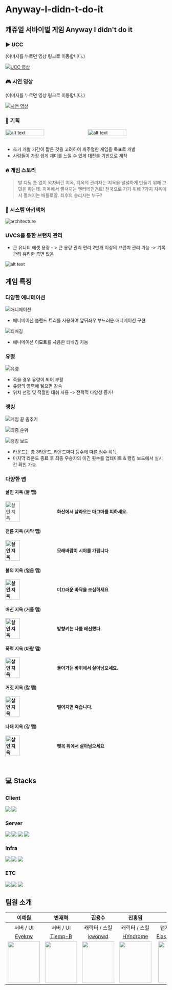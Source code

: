 # Anyway-I-didn-t-do-it

## 캐쥬얼 서바이벌 게임 Anyway I didn't do it

### ▶️ UCC

(이미지를 누르면 영상 링크로 이동합니다.)

[![UCC 영상](http://img.youtube.com/vi/HOwiTeRc6-E/0.jpg)](https://www.youtube.com/watch?v=HOwiTeRc6-E)

### 🎮 시연 영상

(이미지를 누르면 영상 링크로 이동합니다.)

[![시연 영상](http://img.youtube.com/vi/mzCqQ7Afbu0/0.jpg)](https://www.youtube.com/watch?v=mzCqQ7Afbu0)

### 📑 기획

<div style="display: flex; justify-content: space-between;">
  <img src="images/image.png" alt="alt text" style="width: 49%;">
  <img src="images/image-1.png" alt="alt text" style="width: 49%;">
</div>
<br>

- 초기 개발 기간이 짧은 것을 고려하여 캐주얼한 게임을 목표로 개발
- 사람들이 가장 쉽게 재미를 느낄 수 있게 대전을 기반으로 제작

### 🔥 게임 스토리

> 발 디딜 틈 없이 꽉차버린 지옥, 지옥의 관리자는 지옥을 널널하게 만들기 위해 고민을 하는데.
> 지옥에서 펼쳐지는 엔터테인먼트!
> 천국으로 가기 위해 7가지 지옥에서 펼쳐지는 배틀로얄.
> 최후의 승리자는 누구?

### 📂 시스템 아키텍처

![architecture](images/architecture.png)

### UVCS를 통한 브랜치 관리

- 큰 유니티 에셋 용량 - > 큰 용량 관리 편리 2만개 이상의 브랜치 관리 가능
  -> 기록 관리 유리한 측면 있음

![alt text](images/uvcs.gif)

## 게임 특징

### 다양한 애니메이션

![애니메이션](<images/다양한 애니메이션.gif>)

- 애니메이션 블렌드 트리를 사용하여 앞뒤좌우 부드러운 애니메이션 구현

![티배깅](images/티배깅.gif)

- 애니메이션 이모트를 사용한 티배깅 가능

### 유령

![유령](images/유령.gif)

- 죽을 경우 유령이 되어 부활
- 유령의 영역에 닿으면 감속
- 위치 선정 및 적절한 대쉬 사용 -> 전략적 다양성 증가!

### 랭킹

![게임 끝 춤추기](<images/게임 끝 춤추기.gif>)

![최종 순위](<images/최종 순위.gif>)

![랭킹 보드](<images/랭킹 보드.png>)

- 라운드는 총 3라운드, 라운드마다 등수에 따른 점수 획득
- 마지막 라운드 종료 후 최종 우승자의 이긴 횟수를 업데이트 & 랭킹 보드에서 실시간 확인 가능

### 다양한 맵

#### 살인 지옥 (불 맵)

<div style="display: flex; align-items: center;">
  <img src="images/firemap.png" alt="살인 지옥" style="width: 30%;"/>
  <div style="width: 50%; padding-left: 10px;">
    <strong>화산에서 날라오는 마그마를 피하세요.
  </div>
</div>

#### 천륜 지옥 (사막 맵)

<div style="display: flex; align-items: center;">
  <img src="images/desertmap.png" alt="살인 지옥" style="width: 30%;"/>
  <div style="width: 50%; padding-left: 10px;">
    <strong>모래바람이 시야를 가립니다
  </div>
</div>

#### 불의 지옥 (얼음 맵)

<div style="display: flex; align-items: center;">
  <img src="images/icemap.png" alt="살인 지옥" style="width: 30%;"/>
  <div style="width: 50%; padding-left: 10px;">
    <strong>미끄러운 바닥을
	조심하세요
  </div>
</div>

#### 배신 지옥 (거울 맵)

<div style="display: flex; align-items: center;">
  <img src="images/mirrormap.png" alt="살인 지옥" style="width: 30%;"/>
  <div style="width: 50%; padding-left: 10px;">
    <strong>방향키는 나를 배신했다.
  </div>
</div>

#### 폭력 지옥 (바람 맵)

<div style="display: flex; align-items: center;">
  <img src="images/windmap.png" alt="살인 지옥" style="width: 30%;"/>
  <div style="width: 50%; padding-left: 10px;">
    <strong>돌아가는 바퀴에서 살아남으세요.
  </div>
</div>

#### 거짓 지옥 (칼 맵)

<div style="display: flex; align-items: center;">
  <img src="images/swordmap.png" alt="살인 지옥" style="width: 30%;"/>
  <div style="width: 50%; padding-left: 10px;">
    <strong>떨어지면 죽습니다.
  </div>
</div>

#### 나태 지옥 (강 맵)

<div style="display: flex; align-items: center;">
  <img src="images/rivermap.png" alt="살인 지옥" style="width: 30%;"/>
  <div style="width: 50%; padding-left: 10px;">
    <strong>뗏목 위에서 살아남으세요
  </div>
</div>
<br>
<br>

## 💻 Stacks

### Client

<img src="https://img.shields.io/badge/unity-%23000000.svg?style=for-the-badge&logo=unity&logoColor=white">
<img src="https://img.shields.io/badge/photon-004480?style=for-the-badge&logo=photon&logoColor=white">

### Server

<img src="https://img.shields.io/badge/java-007396?style=for-the-badge&logo=java&logoColor=white">
<img src="https://img.shields.io/badge/springboot-6DB33F?style=for-the-badge&logo=springboot&logoColor=white">
<img src="https://img.shields.io/badge/mysql-4479A1?style=for-the-badge&logo=mysql&logoColor=white">
<img src="https://img.shields.io/badge/MongoDB-47A248?style=for-the-badge&logo=mongodb&logoColor=white">

### Infra

<img src="https://img.shields.io/badge/Docker-2496ED?style=for-the-badge&logo=Docker&logoColor=white">
<img src="https://img.shields.io/badge/Jenkins-D24939?style=for-the-badge&logo=Jenkins&logoColor=white">
<img src="https://img.shields.io/badge/AmazonEC2-FF9900?style=for-the-badge&logo=AmazonEC2&logoColor=white">

### ETC

<img src="https://img.shields.io/badge/git-F05032?style=for-the-badge&logo=git&logoColor=white">
<img src="https://img.shields.io/badge/GitLab-FC6D26?style=for-the-badge&logo=GitLab&logoColor=white">
<img src="https://img.shields.io/badge/UVCS-ff4300?style=for-the-badge&logo=UVCS&logoColor=white">

## 팀원 소개

|                                             이예원                                             |                                             변재혁                                              |                                             권용수                                              |                                             진홍엽                                              |                                             정기영                                              |                                             조민우                                              |
| :--------------------------------------------------------------------------------------------: | :---------------------------------------------------------------------------------------------: | :---------------------------------------------------------------------------------------------: | :---------------------------------------------------------------------------------------------: | :---------------------------------------------------------------------------------------------: | :---------------------------------------------------------------------------------------------: |
|                                           서버 / UI                                            |                                            서버 / UI                                            |                                          캐릭터 / 스킬                                          |                                          캐릭터 / 스킬                                          |                                          맵제작 / 화살                                          |                                          맵제작 / 화살                                          |
|                              [Eyekrw](https://github.com/Eyekrw)                               |                              [Tiemp-B](https://github.com/Tiemp-B)                              |                               [kwonwd](https://github.com/kwonwd)                               |                             [HYndrome](https://github.com/HYndrome)                             |                       [FlashingFuture](https://github.com/FlashingFuture)                       |                             [mauercho](https://github.com/mauercho)                             |
| <img src = "https://avatars.githubusercontent.com/u/62163559?v=4" width ="100" height = "130"> | <img src = "https://avatars.githubusercontent.com/u/174084520?v=4" width ="100" height = "130"> | <img src = "https://avatars.githubusercontent.com/u/156151476?v=4" width ="100" height = "130"> | <img src = "https://avatars.githubusercontent.com/u/118808892?v=4" width ="100" height = "130"> | <img src = "https://avatars.githubusercontent.com/u/148306893?v=4" width ="100" height = "130"> | <img src = "https://avatars.githubusercontent.com/u/156387215?v=4" width ="100" height = "130"> |
